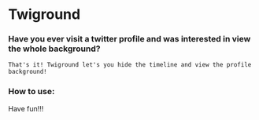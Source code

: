 # Twiground

### Have you ever visit a twitter profile and was interested in view the whole background?
	That's it! Twiground let's you hide the timeline and view the profile background!

### How to use:


Have fun!!!
